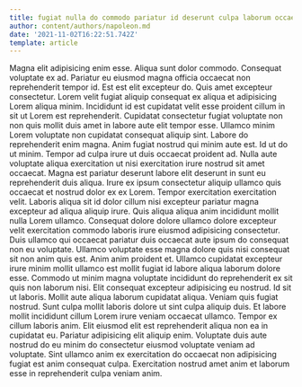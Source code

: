 ```yaml
---
title: fugiat nulla do commodo pariatur id deserunt culpa laborum occaecat
author: content/authors/napoleon.md
date: '2021-11-02T16:22:51.742Z'
template: article
---
```


Magna elit adipisicing enim esse. Aliqua sunt dolor commodo. Consequat voluptate ex ad. Pariatur eu eiusmod magna officia occaecat non reprehenderit tempor id.
Est est elit excepteur do. Quis amet excepteur consectetur. Lorem velit fugiat aliquip consequat ex aliqua et adipisicing Lorem aliqua minim. Incididunt id est cupidatat velit esse proident cillum in sit ut Lorem est reprehenderit.
Cupidatat consectetur fugiat voluptate non non quis mollit duis amet in labore aute elit tempor esse. Ullamco minim Lorem voluptate non cupidatat consequat aliquip sint. Labore do reprehenderit enim magna. Anim fugiat nostrud qui minim aute est. Id ut do ut minim. Tempor ad culpa irure ut duis occaecat proident ad. Nulla aute voluptate aliqua exercitation ut nisi exercitation irure nostrud sit amet occaecat.
Magna est pariatur deserunt labore elit deserunt in sunt eu reprehenderit duis aliqua. Irure ex ipsum consectetur aliquip ullamco quis occaecat et nostrud dolor ex ex Lorem. Tempor exercitation exercitation velit. Laboris aliqua sit id dolor cillum nisi excepteur pariatur magna excepteur ad aliqua aliquip irure. Quis aliqua aliqua anim incididunt mollit nulla Lorem ullamco.
Consequat dolore dolore ullamco dolore excepteur velit exercitation commodo laboris irure eiusmod adipisicing consectetur. Duis ullamco qui occaecat pariatur duis occaecat aute ipsum do consequat non eu voluptate. Ullamco voluptate esse magna dolore quis nisi consequat sit non anim quis est. Anim anim proident et. Ullamco cupidatat excepteur irure minim mollit ullamco est mollit fugiat id labore aliqua laborum dolore esse. Commodo ut minim magna voluptate incididunt do reprehenderit ex sit quis non laborum nisi. Elit consequat excepteur adipisicing eu nostrud.
Id sit ut laboris. Mollit aute aliqua laborum cupidatat aliqua. Veniam quis fugiat nostrud. Sunt culpa mollit laboris dolore ut sint culpa aliquip duis. Et labore mollit incididunt cillum Lorem irure veniam occaecat ullamco. Tempor ex cillum laboris anim. Elit eiusmod elit est reprehenderit aliqua non ea in cupidatat eu.
Pariatur adipisicing elit aliquip enim. Voluptate duis aute nostrud do eu minim do consectetur eiusmod voluptate veniam ad voluptate. Sint ullamco anim ex exercitation do occaecat non adipisicing fugiat est anim consequat culpa. Exercitation nostrud amet anim et laborum esse in reprehenderit culpa veniam anim.
